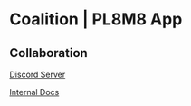 # Coalition | PL8M8 App

## Collaboration
[Discord Server](https://discord.gg/cKsm8HKj)

[Internal Docs](https://www.notion.so/elevenate/PL8M8-4020f2e68c0e43e8aae3afebc4512799)
